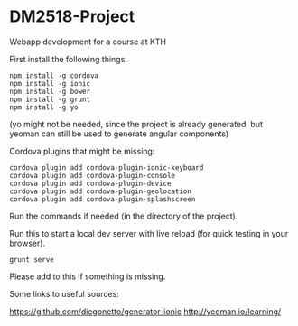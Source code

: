 # DM2518-Project
Webapp development for a course at KTH

First install the following things.

	npm install -g cordova
	npm install -g ionic
	npm install -g bower
	npm install -g grunt
	npm install -g yo 

(yo might not be needed, since the project is already
generated, but yeoman can still be used to generate angular components)

Cordova plugins that might be missing:

	cordova plugin add cordova-plugin-ionic-keyboard
	cordova plugin add cordova-plugin-console
	cordova plugin add cordova-plugin-device
	cordova plugin add cordova-plugin-geolocation
	cordova plugin add cordova-plugin-splashscreen

Run the commands if needed (in the directory of the project).

Run this to start a local dev server with live reload (for quick testing in your browser).

	grunt serve 

Please add to this if something is missing.

Some links to useful sources:

https://github.com/diegonetto/generator-ionic
http://yeoman.io/learning/


